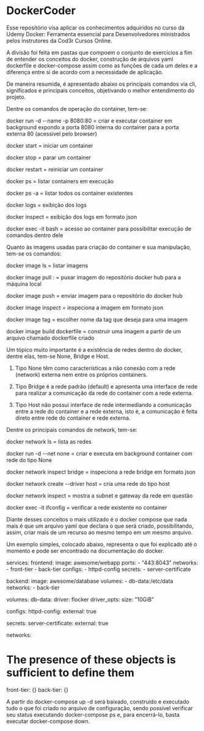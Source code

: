# DockerCoder

Esse repositório visa aplicar os conhecimentos adquiridos no curso da Udemy Docker: Ferramenta essencial para Desenvolvedores ministrados pelos instrutores da Cod3r Cursos Online.

A divisão foi feita em pastas que compoem o conjunto de exercícios a fim de entender os conceitos do docker, construção de arquivos yaml dockerfile e docker-compose assim como as funções de cada um deles e a diferença entre si de acordo com a necessidade de aplicação.

De maneira resumida, é apresentado abaixo os principais comandos via cli, significados e principais conceitos, objetivando o melhor entendimento do projeto.

Dentre os comandos de operação do container, tem-se:

docker run -d --name <nomecontainer> -p 8080:80 = criar e executar container em background expondo a porta 8080 interna do container para a porta externa 80 (acessível pelo browser)

docker start <nomecontainer> = iniciar um container

docker stop <nomecontainer> = parar um container

docker restart <nomecontainer> = reiniciar um container

docker ps = listar containers em execução

docker ps -a = listar todos os container existentes

docker logs <nomecontainer> = exibição dos logs

docker inspect <nomecontainer> = exibição dos logs em formato json

docker exec -it <nomecontainer> bash = acesso ao container para possibilitar execução de comandos dentro dele

Quanto às imagens usadas para criação do container e sua manipulação, tem-se os comandos:

docker image ls = listar imagens

docker image pull <nomeimagem>:<versao> = puxar imagem do repositório docker hub para a máquina local

docker image push <nomeimagem> = enviar imagem para o repositório do docker hub

docker image inspect = inspeciona a imagem em formato json

docker image tag <nomeimagem> <novatag> = escolher nome da tag que deseja para uma imagem

docker image build dockerfile = construir uma imagem a partir de um arquivo chamado dockerfile criado

Um tópico muito importante é a existência de redes dentro do docker, dentre elas, tem-se None, Bridge e Host.

1) Tipo None têm como características a não conexão com a rede (network) externa nem entre os próprios containers.

2) Tipo Bridge é a rede padrão (default) e apresenta uma interface de rede para realizar a comunicação da rede do container com a rede externa.

3) Tipo Host não possui interface de rede intermediando a comunicação entre a rede do container e a rede externa, isto é, a comunicação é feita direto entre rede do container e rede externa.

Dentre os principais comandos de network, tem-se:

docker network ls = lista as redes

docker run -d --net none <nomeimagem> = criar e executa em background container com rede do tipo None

docker network inspect bridge = inspeciona a rede bridge em formato json

docker network create --driver host <nomerede> = cria uma rede do tipo host

docker network inspect <nomerede> = mostra a subnet e gateway da rede em questão

docker exec -it <nomecontainer> ifconfig = verificar a rede existente no container

Diante desses conceitos o mais utilizado é o docker compose que nada mais é que um arquivo yaml que declara o que será criado, possibilitando, assim, criar mais de um recurso ao mesmo tempo em um mesmo arquivo.

Um exemplo simples, colocado abaixo, representa o que foi explicado até o momento e pode ser encontrado na documentação do docker.

services:
  frontend:
    image: awesome/webapp
    ports:
      - "443:8043"
    networks:
      - front-tier
      - back-tier
    configs:
      - httpd-config
    secrets:
      - server-certificate

  backend:
    image: awesome/database
    volumes:
      - db-data:/etc/data
    networks:
      - back-tier

volumes:
  db-data:
    driver: flocker
    driver_opts:
      size: "10GiB"

configs:
  httpd-config:
    external: true

secrets:
  server-certificate:
    external: true

networks:
  # The presence of these objects is sufficient to define them
  front-tier: {}
  back-tier: {}

A partir do docker-compose up -d será baixado, construído e executado tudo o que foi criado no arquivo de configuração, sendo possível verificar seu status executando docker-compose ps e, para encerrá-lo, basta executar docker-compose down.
